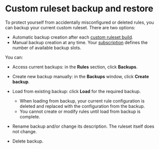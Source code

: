 # Custom ruleset backup and restore

To protect yourself from accidentally misconfigured or deleted rules, you can backup your current custom ruleset. There are two options: 

* Automatic backup creation after each [custom ruleset build](compiling.md).
* Manual backup creation at any time. Your [subscription](../../about-wallarm-waf/subscription-plans.md) defines the number of available backup slots.

You can:

* Access current backups: in the **Rules** section, click **Backups**.
* Create new backup manually: in the **Backups** window, click **Create backup**.
* Load from existing backup: click **Load** for the required backup.

    * When loading from backup, your current rule configuration is deleted and replaced with the configuration from the backup.
    * You cannot create or modify rules until load from backup is complete.

* Rename backup and/or change its description. The ruleset itself does not change.
* Delete backup.
